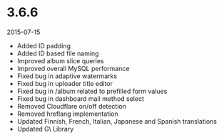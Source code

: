 # 3.6.6

2015-07-15

- Added ID padding
- Added ID based file naming
- Improved album slice queries
- Improved overall MySQL performance
- Fixed bug in adaptive watermarks
- Fixed bug in uploader title editor
- Fixed bug in /album related to prefilled form values
- Fixed bug in dashboard mail method select
- Removed Cloudflare on/off detection
- Removed hreflang implementation
- Updated Finnish, French, Italian, Japanese and Spanish translations
- Updated G\ Library
